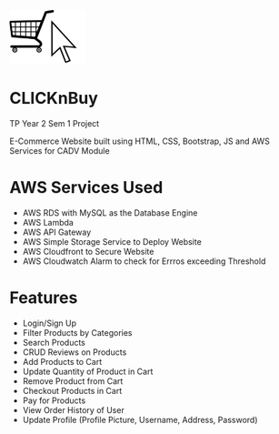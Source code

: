 ![alt-text](https://github.com/JTRYI/CLICKnBuy/blob/main/images/LogoPic.png?raw=true)
# CLICKnBuy
TP Year 2 Sem 1 Project

E-Commerce Website built using HTML, CSS, Bootstrap, JS and AWS Services for CADV Module

# AWS Services Used
  - AWS RDS with MySQL as the Database Engine
  - AWS Lambda
  - AWS API Gateway
  - AWS Simple Storage Service to Deploy Website
  - AWS Cloudfront to Secure Website
  - AWS Cloudwatch Alarm to check for Errros exceeding Threshold

# Features
  - Login/Sign Up
  - Filter Products by Categories
  - Search Products
  - CRUD Reviews on Products
  - Add Products to Cart
  - Update Quantity of Product in Cart
  - Remove Product from Cart
  - Checkout Products in Cart
  - Pay for Products
  - View Order History of User
  - Update Profile (Profile Picture, Username, Address, Password)

